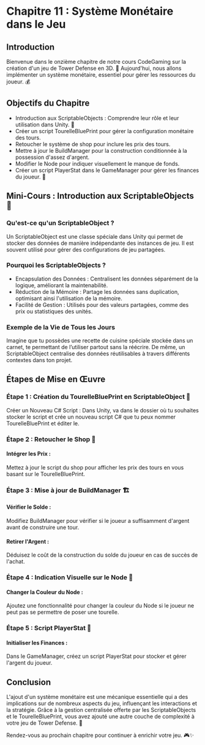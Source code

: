 # Chapitre 11 : Système Monétaire dans le Jeu

## Introduction

Bienvenue dans le onzième chapitre de notre cours CodeGaming sur la création d'un jeu de Tower Defense en 3D. 🚀 Aujourd'hui, nous allons implémenter un système monétaire, essentiel pour gérer les ressources du joueur. 💰

## Objectifs du Chapitre

- Introduction aux ScriptableObjects : Comprendre leur rôle et leur utilisation dans Unity. 📜
- Créer un script TourelleBluePrint pour gérer la configuration monétaire des tours.
- Retoucher le système de shop pour inclure les prix des tours.
- Mettre à jour le BuildManager pour la construction conditionnée à la possession d'assez d'argent.
- Modifier le Node pour indiquer visuellement le manque de fonds.
- Créer un script PlayerStat dans le GameManager pour gérer les finances du joueur. 💼

## Mini-Cours : Introduction aux ScriptableObjects 📜
### Qu'est-ce qu'un ScriptableObject ?

Un ScriptableObject est une classe spéciale dans Unity qui permet de stocker des données de manière indépendante des instances de jeu. Il est souvent utilisé pour gérer des configurations de jeu partagées.

### Pourquoi les ScriptableObjects ?

- Encapsulation des Données : Centralisent les données séparément de la logique, améliorant la maintenabilité.
- Réduction de la Mémoire : Partage les données sans duplication, optimisant ainsi l'utilisation de la mémoire.
- Facilité de Gestion : Utilisés pour des valeurs partagées, comme des prix ou statistiques des unités.

### Exemple de la Vie de Tous les Jours

Imagine que tu possèdes une recette de cuisine spéciale stockée dans un carnet, te permettant de l’utiliser partout sans la réécrire. De même, un ScriptableObject centralise des données réutilisables à travers différents contextes dans ton projet.

## Étapes de Mise en Œuvre
### Étape 1 : Création du TourelleBluePrint en ScriptableObject 📜

Créer un Nouveau C# Script :
Dans Unity, va dans le dossier où tu souhaites stocker le script et crée un nouveau script C# que tu peux nommer TourelleBluePrint et éditer le.

### Étape 2 : Retoucher le Shop 🛒

#### Intégrer les Prix :
Mettez à jour le script du shop pour afficher les prix des tours en vous basant sur le TourelleBluePrint.


### Étape 3 : Mise à jour de BuildManager 🏗️

#### Vérifier le Solde :
Modifiez BuildManager pour vérifier si le joueur a suffisamment d'argent avant de construire une tour.

#### Retirer l'Argent :
Déduisez le coût de la construction du solde du joueur en cas de succès de l'achat.

### Étape 4 : Indication Visuelle sur le Node 🚫

#### Changer la Couleur du Node :
Ajoutez une fonctionnalité pour changer la couleur du Node si le joueur ne peut pas se permettre de poser une tourelle.

### Étape 5 : Script PlayerStat 💼

#### Initialiser les Finances :
Dans le GameManager, créez un script PlayerStat pour stocker et gérer l'argent du joueur.

## Conclusion
L'ajout d'un système monétaire est une mécanique essentielle qui a des implications sur de nombreux aspects du jeu, influençant les interactions et la stratégie. Grâce à la gestion centralisée offerte par les ScriptableObjects et le TourelleBluePrint, vous avez ajouté une autre couche de complexité à votre jeu de Tower Defense. 🚀

Rendez-vous au prochain chapitre pour continuer à enrichir votre jeu. 🎮✨
